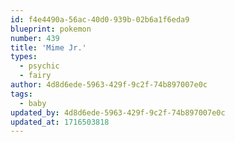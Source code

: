 ```yaml
---
id: f4e4490a-56ac-40d0-939b-02b6a1f6eda9
blueprint: pokemon
number: 439
title: 'Mime Jr.'
types:
  - psychic
  - fairy
author: 4d8d6ede-5963-429f-9c2f-74b897007e0c
tags:
  - baby
updated_by: 4d8d6ede-5963-429f-9c2f-74b897007e0c
updated_at: 1716503818
---
```


